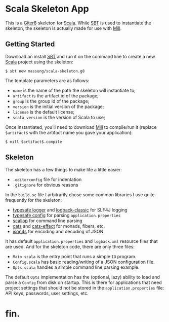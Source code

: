 # Scala Skeleton App

This is a [Giter8][g8] skeleton for [Scala][scala]. While [SBT][sbt] is used to instantiate the skeleton, the skeleton is actually made for use with [Mill][mill].

## Getting Started

Download an install [SBT][sbt] and run it on the command line to create a new [Scala][scala] project using the skeleton:

```
$ sbt new massung/scala-skeleton.g8
```

The template parameters are as follows:

* `name` is the name of the path the skeleton will instantiate to;
* `artifact` is the artifact id of the package;
* `group` is the group id of the package;
* `version` is the initial version of the package;
* `license` is the default license;
* `scala_version` is the version of Scala to use;

Once instantiated, you'll need to download [Mill][mill] to compile/run it (replace `$artifact$` with the artifact name you gave your application):

```
$ mill $artifact$.compile
```

## Skeleton

The skeleton has a few things to make life a little easier:

* `.editorconfig` file for indentation
* `.gitignore` for obvious reasons

In the `build.sc` file I arbitrarily chose some common libraries I use quite frequently for the skeleton:

* [typesafe logger][logger] and [logback-classic][logback] for SLF4J logging
* [typesafe config][config] for parsing `application.properties`
* [scallop][scallop] for command line parsing
* [cats][cats] and [cats-effect][effect] for monads, fibers, etc.
* [json4s][json4s] for encoding and decoding of JSON

It has default `application.properties` and `logback.xml` resource files that are used. And for the skeleton code, there are only three files:

* `Main.scala` is the entry point that runs a simple `IO` program.
* `Config.scala` has basic reading/writing of a JSON configuration file.
* `Opts.scala` handles a simple command line parsing example.

The default `Opts` implementation has the (optional, lazy) ability to load and parse a `Config` from disk on startup. This is there for applications that need project settings that should not be stored in the `application.properties` file: API keys, passwords, user settings, etc.

# fin.

[g8]:           http://www.foundweekends.org/giter8
[sbt]:          https://www.scala-sbt.org/index.html
[scala]:        http://www.scala.org
[mill]:         www.lihaoyi.com/mill/
[logback]:      https://logback.qos.ch/
[logger]:       https://github.com/lightbend/scala-logging
[config]:       https://lightbend.github.io/config/
[scallop]:      https://github.com/scallop/scallop
[json4s]:       http://json4s.org/
[cats]:         https://typelevel.org/cats/
[effect]:       https://typelevel.org/cats-effect/
[fs2]:          https://functional-streams-for-scala.github.io/fs2/
[monix]:        https://monix.io/

